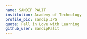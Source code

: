 ```yaml
---
name: SANDIP PALIT
institution: Academy of Technology
profile_pic: sandip.JPG
quote: Fall in Love with Learning
github_user: SandipPalit
---
```

